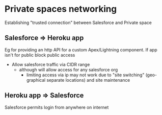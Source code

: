 # Private spaces networking

Establishing "trusted connection" between Salesforce and Private space

## Salesforce => Heroku app

Eg for providing an http API for a custom Apex/Lightning component. If app isn't for public block public access

- Allow salesforce traffic via CIDR range
  - although will allow access for any salesforce org
    - limiting access via ip may not work due to "site switching" (geo-graphical separate locations) and site maintenance

## Heroku app => Salesforce

Salesforce permits login from anywhere on internet
